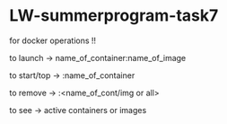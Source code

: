 # LW-summerprogram-task7

for docker operations !!

to launch -> name_of_container:name_of_image

to start/top -> <start or stop>:name_of_container

to remove -> <image or container>:<name_of_cont/img or all>

to see -> active containers or images
